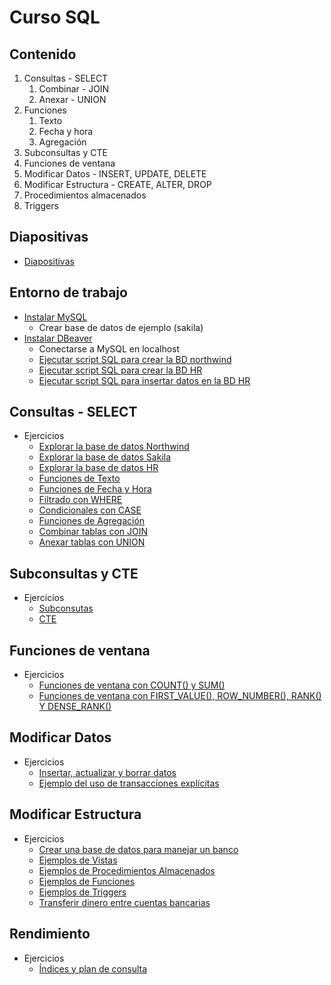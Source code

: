 # Curso SQL

## Contenido
1. Consultas - SELECT
   1. Combinar - JOIN
   2. Anexar - UNION
2. Funciones
   1. Texto
   2. Fecha y hora
   3. Agregación
3. Subconsultas y CTE
4. Funciones de ventana
5. Modificar Datos - INSERT, UPDATE, DELETE
6. Modificar Estructura - CREATE, ALTER, DROP
7. Procedimientos almacenados
8. Triggers

## Diapositivas
  - [Diapositivas](presentaciones/Curso%20SQL%20Presentacion.pdf)

## Entorno de trabajo
- [Instalar MySQL](https://dev.mysql.com/downloads/mysql/)
  - Crear base de datos de ejemplo (sakila)
- [Instalar DBeaver](https://dbeaver.io/download/)
  - Conectarse a MySQL en localhost
  - [Ejecutar script SQL para crear la BD northwind](ejercicios/datos/northwind.sql)
  - [Ejecutar script SQL para crear la BD HR](ejercicios/datos/HR%20db.sql)
  - [Ejecutar script SQL para insertar datos en la BD HR](ejercicios/datos/HR%20datos.sql)

## Consultas - SELECT
- Ejercicios
  - [Explorar la base de datos Northwind](ejercicios/E01%20Explorar%20BD%20Northwind.sql)
  - [Explorar la base de datos Sakila](ejercicios/E02%20Explorar%20BD%20Sakila.sql)
  - [Explorar la base de datos HR](ejercicios/E03%20Explorar%20BD%20HR.sql)
  - [Funciones de Texto](ejercicios/E04%20Funciones%20Texto.sql)
  - [Funciones de Fecha y Hora](ejercicios/E05%20Funciones%20Fecha%20Hora.sql)
  - [Filtrado con WHERE](ejercicios/E06%20Filtrado%20WHERE.sql)
  - [Condicionales con CASE](ejercicios/E07%20CASE.sql)
  - [Funciones de Agregación](ejercicios/E08%20Funciones%20Agregacion.sql)
  - [Combinar tablas con JOIN](ejercicios/E09%20JOIN.sql)
  - [Anexar tablas con UNION](ejercicios/E10%20UNION.sql)

## Subconsultas y CTE
- Ejercicios
  - [Subconsutas](ejercicios/E11%20Subconsultas.sql)
  - [CTE](ejercicios/E12%20CTE.sql)

## Funciones de ventana
- Ejercicios
  - [Funciones de ventana con COUNT() y SUM()](ejercicios/E13%20Funciones%20Ventana.sql)
  - [Funciones de ventana con FIRST_VALUE(), ROW_NUMBER(), RANK() Y DENSE_RANK()](ejercicios/E14%20Funciones%20Ventana%202.sql)

## Modificar Datos
- Ejercicios
  - [Insertar, actualizar y borrar datos](ejercicios/E15%20Modificar%20Datos.sql)
  - [Ejemplo del uso de transacciones explícitas](ejercicios/E16%20Transacciones.sql)

## Modificar Estructura
- Ejercicios
  - [Crear una base de datos para manejar un banco](ejercicios/E17%20Modificar%20Estructura.sql)
  - [Ejemplos de Vistas](ejercicios/E18%20Vistas.sql)
  - [Ejemplos de Procedimientos Almacenados](ejercicios/E19%20Procedimientos%20Almacenados.sql)
  - [Ejemplos de Funciones](ejercicios/E20%20Funciones.sql)
  - [Ejemplos de Triggers](ejercicios/E20%20Triggers.sql)
  - [Transferir dinero entre cuentas bancarias](ejercicios/E22%20Banco.sql)

## Rendimiento
- Ejercicios
  - [Índices y plan de consulta](ejercicios/E23%20Rendimiento.sql)

